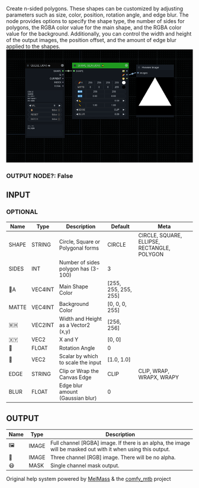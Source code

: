   
Create n-sided polygons. These shapes can be customized by adjusting parameters such as size, color, position, rotation angle, and edge blur. The node provides options to specify the shape type, the number of sides for polygons, the RGBA color value for the main shape, and the RGBA color value for the background. Additionally, you can control the width and height of the output images, the position offset, and the amount of edge blur applied to the shapes.  
![SHAPE GEN](https://raw.githubusercontent.com/Amorano/Jovimetrix-examples/master/node/SHAPE%20GEN/SHAPE%20GEN.png)
### OUTPUT NODE?: False
INPUT
-----
### OPTIONAL
| Name | Type | Description | Default | Meta |
| --- | --- | --- | --- | --- |
| SHAPE | STRING | Circle, Square or Polygonal forms | CIRCLE | CIRCLE, SQUARE, ELLIPSE, RECTANGLE, POLYGON |
| SIDES | INT | Number of sides polygon has (3-100) | 3 |  |
| 🌈A | VEC4INT | Main Shape Color | [255, 255, 255, 255] |  |
| MATTE | VEC4INT | Background Color | [0, 0, 0, 255] |  |
| 🇼🇭 | VEC2INT | Width and Height as a Vector2 (x,y) | [256, 256] |  |
| 🇽🇾 | VEC2 | X and Y | [0, 0] |  |
| 📐 | FLOAT | Rotation Angle | 0 |  |
| 📏 | VEC2 | Scalar by which to scale the input | [1.0, 1.0] |  |
| EDGE | STRING | Clip or Wrap the Canvas Edge | CLIP | CLIP, WRAP, WRAPX, WRAPY |
| BLUR | FLOAT | Edge blur amount (Gaussian blur) | 0 |  |
OUTPUT
------
| Name | Type | Description |
| --- | --- | --- |
| 🖼️ | IMAGE | Full channel [RGBA] image. If there is an alpha, the image will be masked out with it when using this output. |
| 🌈 | IMAGE | Three channel [RGB] image. There will be no alpha. |
| 😷 | MASK | Single channel mask output. |
Original help system powered by [MelMass](https://github.com/melMass) & the [comfy\_mtb](https://github.com/melMass/comfy_mtb) project